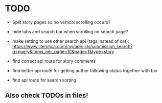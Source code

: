 # TODO

 - Split story pages so no vertical scrolling occurs?
 - hide tabs and search bar when scrolling on search page?
 - make setting to use other search api (tags instead of cat): https://www.literotica.com/my/api/lists/submission_search?q=query&items_per_page=10&page=1&type=story

 - find correct api route for story comments
 - find better api route for getting author following status together with bio
 - find api route for search sorting


## Also check TODOs in files!